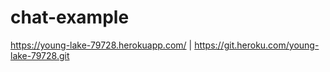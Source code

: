 # chat-example

https://young-lake-79728.herokuapp.com/ | https://git.heroku.com/young-lake-79728.git
